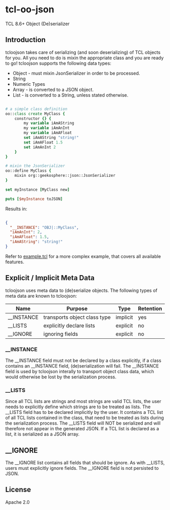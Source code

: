 # tcl-oo-json

TCL 8.6+ Object (De)serializer

## Introduction

tcloojson takes care of serializing (and soon deserializing) of TCL objects for you.
All you need to do is mixin the appropriate class and you are ready to go! tcloojson
supports the following data types:

* Object - must mixin JsonSerializer in order to be processed.
* String
* Numeric Types
* Array - is converted to a JSON object.
* List - is converted to a String, unless stated otherwise.

```tcl

# a simple class definition
oo::class create MyClass {
    constructor {} {
        my variable iAmAString
        my variable iAmAnInt
        my variable iAmAFloat
        set iAmAString "string!"
        set iAmAFloat 1.5
        set iAmAnInt 2
    }
}

# mixin the JsonSerializer
oo::define MyClass {
	mixin org::geekosphere::json::JsonSerializer
}

set myInstance [MyClass new]

puts [$myInstance toJSON]

```

Results in:

```json

{
  "__INSTANCE": "OBJ|::MyClass",
  "iAmAnInt": 2,
  "iAmAFloat": 1.5,
  "iAmAString": "string!"
}

```

Refer to [example.tcl](../master/example.tcl) for a more complex example,
that covers all available features.

## Explicit / Implicit Meta Data

tcloojson uses meta data to (de)serialize objects. The following types of meta
data are known to tcloojson:

| Name       | Purpose                      | Type     | Retention |
|------------|------------------------------|----------|-----------|
| __INSTANCE | transports object class type | implicit | yes       |
| __LISTS    | explicitly declare lists     | explicit | no        |
| __IGNORE   | ignoring fields              | explicit | no        |

### __INSTANCE

The __INSTANCE field must not be declared by a class explicitly, if a class contains
an __INSTANCE field, (de)serialization will fail. The __INSTANCE field is used by
tcloojson interally to transport object class data, which would otherwise be lost by
the serialization process.

### __LISTS

Since all TCL lists are strings and most strings are valid TCL lists, the user needs
to explicitly define which strings are to be treated as lists. The __LISTS field has
to be declared implicitly by the user. It contains a TCL list of all TCL lists contained
in the class, that need to be treated as lists during the serialization process. The __LISTS
field will NOT be serialized and will therefore not appear in the generated JSON. If a TCL
list is declared as a list, it is serialized as a JSON array.

## __IGNORE

The __IGNORE list contains all fields that should be ignore. As with __LISTS, users
must explicitly ignore fields. The __IGNORE field is not persisted to JSON.

## License

Apache 2.0
